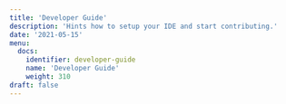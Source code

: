 ```yaml
---
title: 'Developer Guide'
description: 'Hints how to setup your IDE and start contributing.'
date: '2021-05-15'
menu:
  docs:
    identifier: developer-guide
    name: 'Developer Guide'
    weight: 310
draft: false
---
```




